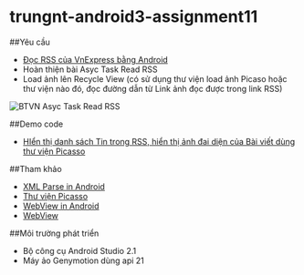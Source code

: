 ﻿# trungnt-android3-assignment11

##Yêu cầu
+ [Đọc RSS của VnExpress bằng Android](http://vnexpress.net/rss/tin-moi-nhat.rss) 
+ Hoàn thiện bài Asyc Task Read RSS 
+ Load ảnh lên Recycle View (có sử dụng thư viện load ảnh Picaso hoặc thư viện nào đó, đọc đường dẫn từ Link ảnh đọc được trong link RSS)

![BTVN Asyc Task Read RSS](http://i477.photobucket.com/albums/rr132/trungepu/AsyncTask-ReadRSS_zpsnfoobfpr.jpg)

##Demo code
+ [HIển thị danh sách Tin trong RSS, hiển thị ảnh đai diện của Bài viết dùng thư viện Picasso](https://youtu.be/XtxtWJ6mO7k)

##Tham khảo
+ [XML Parse in Android](https://developer.android.com/intl/zh-tw/training/basics/network-ops/xml.html)
+ [Thư viện Picasso](http://square.github.io/picasso/)
+ [WebView in Android](http://www.mkyong.com/android/android-webview-example/)
+ [WebView](http://developer.android.com/intl/zh-tw/guide/webapps/webview.html)

##Môi trường phát triển
+ Bộ công cụ Android Studio 2.1
+ Máy ảo Genymotion dùng api 21

